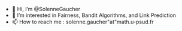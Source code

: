 - 👋 Hi, I’m @SolenneGaucher
- 👀 I’m interested in Fairness, Bandit Algorithms, and Link Prediction
- 📫 How to reach me : solenne.gaucher"at"math.u-psud.fr

<!---
SolenneGaucher/SolenneGaucher is a ✨ special ✨ repository because its `README.md` (this file) appears on your GitHub profile.
You can click the Preview link to take a look at your changes.
--->
